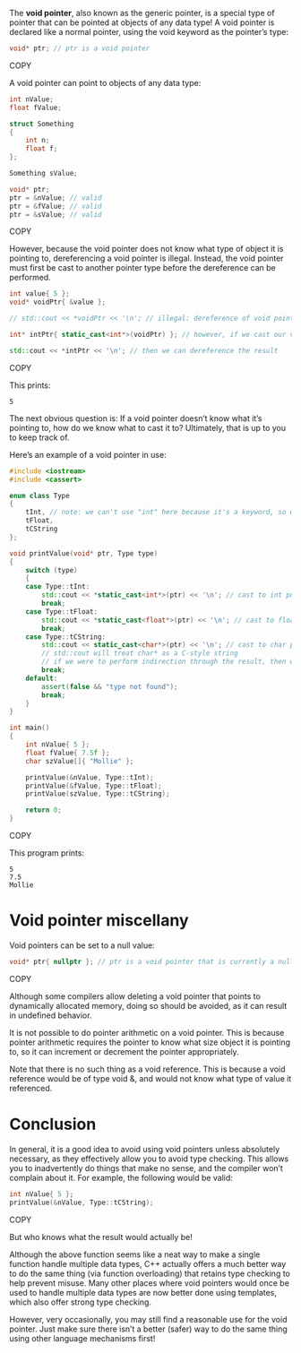 
The **void pointer**, also known as the generic pointer, is a special type of pointer that can be pointed at objects of any data type! A void pointer is declared like a normal pointer, using the void keyword as the pointer’s type:

```cpp
void* ptr; // ptr is a void pointer
```

COPY

A void pointer can point to objects of any data type:

```cpp
int nValue;
float fValue;

struct Something
{
    int n;
    float f;
};

Something sValue;

void* ptr;
ptr = &nValue; // valid
ptr = &fValue; // valid
ptr = &sValue; // valid
```

COPY

However, because the void pointer does not know what type of object it is pointing to, dereferencing a void pointer is illegal. Instead, the void pointer must first be cast to another pointer type before the dereference can be performed.

```cpp
int value{ 5 };
void* voidPtr{ &value };

// std::cout << *voidPtr << '\n'; // illegal: dereference of void pointer

int* intPtr{ static_cast<int*>(voidPtr) }; // however, if we cast our void pointer to an int pointer...

std::cout << *intPtr << '\n'; // then we can dereference the result
```

COPY

This prints:

```
5
```

The next obvious question is: If a void pointer doesn’t know what it’s pointing to, how do we know what to cast it to? Ultimately, that is up to you to keep track of.

Here’s an example of a void pointer in use:

```cpp
#include <iostream>
#include <cassert>

enum class Type
{
    tInt, // note: we can't use "int" here because it's a keyword, so we'll use "tInt" instead
    tFloat,
    tCString
};

void printValue(void* ptr, Type type)
{
    switch (type)
    {
    case Type::tInt:
        std::cout << *static_cast<int*>(ptr) << '\n'; // cast to int pointer and perform indirection
        break;
    case Type::tFloat:
        std::cout << *static_cast<float*>(ptr) << '\n'; // cast to float pointer and perform indirection
        break;
    case Type::tCString:
        std::cout << static_cast<char*>(ptr) << '\n'; // cast to char pointer (no indirection)
        // std::cout will treat char* as a C-style string
        // if we were to perform indirection through the result, then we'd just print the single char that ptr is pointing to
        break;
    default:
        assert(false && "type not found");
        break;
    }
}

int main()
{
    int nValue{ 5 };
    float fValue{ 7.5f };
    char szValue[]{ "Mollie" };

    printValue(&nValue, Type::tInt);
    printValue(&fValue, Type::tFloat);
    printValue(szValue, Type::tCString);

    return 0;
}
```

COPY

This program prints:

```
5
7.5
Mollie
```

# **Void pointer miscellany**

Void pointers can be set to a null value:

```cpp
void* ptr{ nullptr }; // ptr is a void pointer that is currently a null pointer
```

COPY

Although some compilers allow deleting a void pointer that points to dynamically allocated memory, doing so should be avoided, as it can result in undefined behavior.

It is not possible to do pointer arithmetic on a void pointer. This is because pointer arithmetic requires the pointer to know what size object it is pointing to, so it can increment or decrement the pointer appropriately.

Note that there is no such thing as a void reference. This is because a void reference would be of type void &, and would not know what type of value it referenced.

# **Conclusion**

In general, it is a good idea to avoid using void pointers unless absolutely necessary, as they effectively allow you to avoid type checking. This allows you to inadvertently do things that make no sense, and the compiler won’t complain about it. For example, the following would be valid:

```cpp
int nValue{ 5 };
printValue(&nValue, Type::tCString);
```

COPY

But who knows what the result would actually be!

Although the above function seems like a neat way to make a single function handle multiple data types, C++ actually offers a much better way to do the same thing (via function overloading) that retains type checking to help prevent misuse. Many other places where void pointers would once be used to handle multiple data types are now better done using templates, which also offer strong type checking.

However, very occasionally, you may still find a reasonable use for the void pointer. Just make sure there isn’t a better (safer) way to do the same thing using other language mechanisms first!